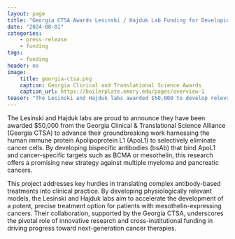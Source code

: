```yaml
---
layout: page
title: "Georgia CTSA Awards Lesinski / Hajduk Lab Funding for Developing Relevant Models for ApoL1 Based Therapies"
date: "2024-08-01"
categories:
    - press-release
    - funding
tags:
    - funding
header: no
image:
    title: georgia-ctsa.png
    caption: Georgia Clinical and Translational Science Awards
    caption_url: https://boilerplate.emory.edu/pages/overview-1
teaser: "The Lesinski and Hajduk labs awarded $50,000 to develop relevant models for ApoL1 based therapies."
---
```


The Lesinski and Hajduk labs are proud to announce they have been awarded $50,000 from the Georgia Clinical & Translational Science Alliance (Georgia CTSA) to advance their groundbreaking work harnessing the human immune protein Apolipoprotein L1 (ApoL1) to selectively eliminate cancer cells. By developing bispecific antibodies (bsAb) that bind ApoL1 and cancer-specific targets such as BCMA or mesothelin, this research offers a promising new strategy against multiple myeloma and pancreatic cancers.

<!--more-->

This project addresses key hurdles in translating complex antibody-based treatments into clinical practice. By developing physiologically relevant models, the Lesinski and Hajduk labs aim to accelerate the development of a potent, precise treatment option for patients with mesothelin-expressing cancers. Their collaboration, supported by the Georgia CTSA, underscores the pivotal role of innovative research and cross-institutional funding in driving progress toward next-generation cancer therapies.
